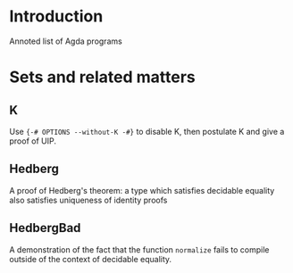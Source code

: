 # Introduction

Annoted list of Agda programs

# Sets and related matters

## K

Use `{-# OPTIONS --without-K -#}` to disable K, then
postulate K and give a proof of UIP.

## Hedberg

A proof of Hedberg's theorem: a type which satisfies decidable
equality also satisfies uniqueness of identity proofs

## HedbergBad

A demonstration of the fact that the function `normalize` fails
to compile outside of the context of decidable equality.


